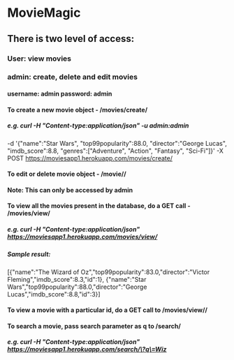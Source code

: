 # MovieMagic

## There is two level of access:
### User: view movies
### admin: create, delete and edit movies 
#### username: admin password: admin

#### To create a new movie object - /movies/create/

##### e.g. curl -H "Content-type:application/json" -u admin:admin 
-d '{"name":"Star Wars", "top99popularity":88.0, "director":"George Lucas", "imdb_score":8.8, 
"genres":["Adventure", "Action", "Fantasy", "Sci-Fi"]}' -X POST https://moviesapp1.herokuapp.com/movies/create/

#### To edit or delete movie object - /movie/<id>/
#### Note: This can only be accessed by admin

#### To view all the movies present in the database, do a GET call - /movies/view/

##### e.g. curl -H "Content-type:application/json" https://moviesapp1.herokuapp.com/movies/view/

##### Sample result: 
[{"name":"The Wizard of Oz","top99popularity":83.0,"director":"Victor Fleming","imdb_score":8.3,"id":1},
{"name":"Star Wars","top99popularity":88.0,"director":"George Lucas","imdb_score":8.8,"id":3}]

#### To view a movie with a particular id, do a GET call to /movies/view/<id>/

#### To search a movie, pass search parameter as q to /search/

##### e.g. curl -H "Content-type:application/json" https://moviesapp1.herokuapp.com/search/\?q\=Wiz
